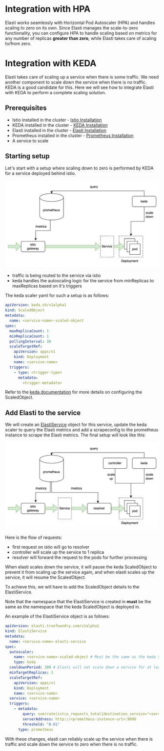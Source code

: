 # Integration with HPA
Elasti works seamlessly with Horizontal Pod Autoscaler (HPA) and handles scaling to zero on its own. Since Elasti manages the scale-to-zero functionality, you can configure HPA to handle scaling based on metrics for any number of replicas **greater than zero**, while Elasti takes care of scaling to/from zero.

# Integration with KEDA
Elasti takes care of scaling up a service when there is some traffic. We need another component to scale down the service when there is no traffic. KEDA is a good candidate for this.
Here we will see how to integrate Elasti with KEDA to perform a complete scaling solution.

## Prerequisites
- Istio installed in the cluster - [Istio Installation](https://istio.io/latest/docs/setup/getting-started/)
- KEDA installed in the cluster - [KEDA Installation](https://keda.sh/docs/latest/deploy/)
- Elasti installed in the cluster - [Elasti Installation](https://github.com/truefoundry/elasti)
- Prometheus installed in the cluster - [Prometheus Installation](https://prometheus.io/docs/prometheus/latest/installation/)
- A service to scale

## Starting setup
Let's start with a setup where scaling down to zero is performed by KEDA for a service deployed behind istio.

![Starting setup](./assets/keda-scale-down.png)

- traffic is being routed to the service via istio
- keda handles the autoscaling logic for the service from minReplicas to maxReplicas based on it's triggers

The keda scaler yaml for such a setup is as follows:

```yaml
apiVersion: keda.sh/v1alpha1
kind: ScaledObject
metadata:
  name: <service-name>-scaled-object
spec:
  maxReplicaCount: 1
  minReplicaCount: 1
  pollingInterval: 30
  scaleTargetRef:
    apiVersion: apps/v1
    kind: Deployment
    name: <service-name>
  triggers:
    - type: <trigger-type>
      metadata:
        <trigger-metadata>
```

Refer to the [keda documentation](https://keda.sh/docs/2.16/reference/scaledobject-spec/) for more details on configuring the ScaledObject.

## Add Elasti to the service
We will create an [ElastiService](../README.md#1-define-an-elastiservice) object for this service, update the keda scaler to query the Elasti metrics and add a scrapeconfig to the prometheus instance to scrape the Elasti metrics. The final setup will look like this:

![Final Setup](./assets/keda-with-elasti.png)

Here is the flow of requests:
- first request on istio will go to resolver
- controller will scale up the service to 1 replica
- resolver will forward the request to the pods for further processing

When elasti scales down the service, it will pause the keda ScaledObject to prevent it from scaling up the service again, and when elasti scales up the service, it will resume the ScaledObject.

To achieve this, we will have to add the ScaledObject details to the ElastiService.

Note that the namespace that the ElastiService is created in **must** be the same as the namespace that the keda ScaledObject is deployed in.

An example of the ElastiService object is as follows:

```yaml
apiVersion: elasti.truefoundry.com/v1alpha1
kind: ElastiService
metadata:
  name: <service-name>-elasti-service
spec:
  autoscaler:
    name: <service-name>-scaled-object # Must be the same as the keda ScaledObject name
    type: keda
  cooldownPeriod: 300 # Elasti will not scale down a service for at least cooldownPeriod seconds from lastScaledUpTime
  minTargetReplicas: 1
  scaleTargetRef:
    apiVersion: apps/v1
    kind: Deployment
    name: <service-name>
  service: <service-name>
  triggers:
    - metadata:
        query: sum(rate(istio_requests_total{destination_service="<service-name>.demo.svc.cluster.local"}[1m])) or vector(0)
        serverAddress: http://<prometheus-instance-url>:9090
        threshold: "0.01"
      type: prometheus
 ```

With these changes, elasti can reliably scale up the service when there is traffic and scale down the service to zero when there is no traffic.